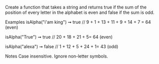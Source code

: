 Create a function that takes a string and returns true if the sum of the position of every letter in the alphabet is even and false if the sum is odd.

Examples
isAlpha("i'am king")  ➞ true
// 9 + 1 + 13 + 11 + 9 + 14 + 7 = 64 (even)

isAlpha("True") ➞ true
// 20 + 18 + 21 + 5= 64 (even)

isAlpha("alexa") ➞ false
// 1 + 12 + 5 + 24 + 1= 43 (odd)

Notes
Case insensitive.
Ignore non-letter symbols.